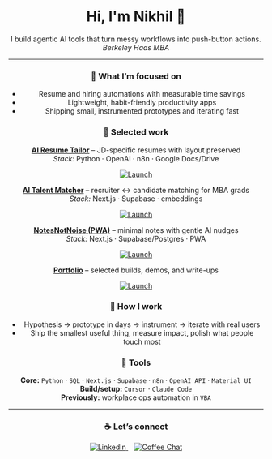 <!-- Hero -->
<div align="center">

# Hi, I'm Nikhil 👋  
I build agentic AI tools that turn messy workflows into push-button actions.  
*Berkeley Haas MBA*


---

### 🔭 What I’m focused on
- Resume and hiring automations with measurable time savings  
- Lightweight, habit-friendly productivity apps  
- Shipping small, instrumented prototypes and iterating fast  

### 🚀 Selected work
**[AI Resume Tailor](https://www.nikhildevgan.com/AIResume)** – JD-specific resumes with layout preserved  
*Stack:* Python · OpenAI · n8n · Google Docs/Drive  
<p>
  <a href="https://www.nikhildevgan.com/AIResume">
    <img alt="Launch" src="https://img.shields.io/badge/Launch-2563EB?style=for-the-badge">
  </a>
</p>

**[AI Talent Matcher](https://www.nikhildevgan.com/AITalent)** – recruiter ↔ candidate matching for MBA grads  
*Stack:* Next.js · Supabase · embeddings  
<p>
  <a href="https://www.nikhildevgan.com/AITalent">
    <img alt="Launch" src="https://img.shields.io/badge/Launch-2563EB?style=for-the-badge">
  </a>
</p>

**[NotesNotNoise (PWA)](https://NotesNotNoise.com)** – minimal notes with gentle AI nudges  
*Stack:* Next.js · Supabase/Postgres · PWA  
<p>
  <a href="https://NotesNotNoise.com">
    <img alt="Launch" src="https://img.shields.io/badge/Launch-2563EB?style=for-the-badge">
  </a>
</p>

**[Portfolio](https://www.nikhildevgan.com)** – selected builds, demos, and write-ups  
<p>
  <a href="https://www.nikhildevgan.com">
    <img alt="Launch" src="https://img.shields.io/badge/Launch-2563EB?style=for-the-badge">
  </a>
</p>

### 🧪 How I work
- Hypothesis → prototype in days → instrument → iterate with real users  
- Ship the smallest useful thing, measure impact, polish what people touch most

### 🧰 Tools
**Core:** `Python` · `SQL` · `Next.js` · `Supabase` · `n8n` · `OpenAI API` · `Material UI`  
**Build/setup:** `Cursor` · `Claude Code`  
**Previously:** workplace ops automation in `VBA`

---

<!-- Footer -->
<div id="lets-connect" align="center">

### ☕ Let’s connect
<a href="https://www.linkedin.com/in/nikhil-devgan">
  <img alt="LinkedIn" src="https://img.shields.io/badge/LinkedIn-0A66C2?style=for-the-badge&logo=linkedin&logoColor=white">
</a>
&nbsp;&nbsp;
<a href="https://topmate.io/nikhil_devgan">
  <img alt="Coffee Chat" src="https://img.shields.io/badge/Coffee%20Chat-6D28D9?style=for-the-badge&logo=googlecalendar&logoColor=white">
</a>

</div>
